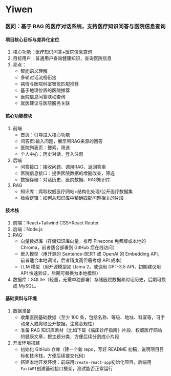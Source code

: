 # Yiwen
### 医问：基于 RAG 的医疗对话系统，支持医疗知识问答与医院信息查询

#### 项目核心目标与差异化定位

1. 核心功能：医疗知识问答+医院信息查询
2. 目标用户：普通用户查询健康知识，查询医院信息
3. 亮点：
   - 智能语义理解
   - 多轮对话流畅衔接
   - 病情与医院科室智能匹配推荐
   - 基于地理位置的医院推荐
   - 医院信息问答联动查询
   - 就医建议与医院服务关联
     

#### 核心功能模块

1. 前端
   - 首页：引导进入核心功能
   - 问答页:输入问题，展示带RAG来源的回答
   - 医院列表页：搜索，筛选
   - 个人中心：历史对话，登入注册
2. 后端
   - 问答接口：接收问题、调用RAG、返回答案
   - 医院信息接口：提供医院数据的增删改查，筛选
   - 数据存储：对话历史、医院数据、RAG知识库
3. RAG
   - 知识库：爬取权威医疗网站+结构化处理/公开医疗数据集
   - 检索逻辑：如何从知识库中精确匹配问题相关的片段

#### 技术栈

1. 前端：React+Tailwind CSS+React Router
2. 后端：Node.js
3. RAG:
   - 向量数据库（存储知识库向量，推荐 Pinecone 免费版或本地的 Chroma，前者适合部署到 GitHub 后在线访问）
   - 嵌入模型（用开源的 Sentence-BERT 或 OpenAI 的 Embedding API，前者适合本地调试，后者精度高但需考虑 API 成本）
   - LLM 模型（用开源模型如 Llama 2，或调用 GPT-3.5 API，初期建议用 API 快速验证，后期可替换为本地模型）
4. 数据库：SQLite（轻量，无需单独部署）存储医院数据和对话历史，后期可换成 MySQL。

#### 基础资料与环境

1. 数据准备
   - 收集医院基础数据（至少 100 条，包括名称、等级、地址、科室等，可手动录入或爬取公开数据，注意合规性）
   - 准备 RAG 知识库素材（比如下载《临床诊疗指南》片段、权威医疗网站的健康文章，按主题分类，方便后续分割成小片段
2. 开发环境搭建
   - 初始化 GitHub 仓库（建一个新 repo，写好 README 初稿，说明项目目标和技术栈，方便后续提交代码）
   - 搭建本地开发环境：前端用`create-react-app`初始化项目，后端用`FastAPI`创建基础接口框架，测试能否正常运行
